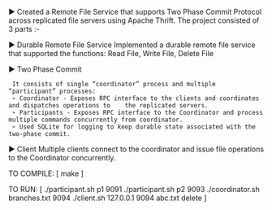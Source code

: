 ► Created a Remote File Service that supports Two Phase Commit Protocol across replicated file  servers using Apache Thrift. The project consisted of 3 parts :-

►  Durable Remote File Service
      Implemented a durable remote file service that supported the functions: Read File, Write File, Delete File
      
► Two Phase Commit

     It consists of single “coordinator” process and multiple “participant” processes: 
     ➢ Coordinator - Exposes RPC interface to the clients and coordinates and dispatches operations to    the replicated servers.
     ➢ Participants - Exposes RPC interface to the Coordinator and process multiple commands concurrently from coordinator.
     ➢ Used SQLite for logging to keep durable state associated with the two-phase commit. 
     
► Client
     Multiple clients connect to the coordinator and issue file operations to the Coordinator concurrently.
     

TO COMPILE:
[
  make
]

TO RUN:
[
  ./participant.sh p1 9091
  ./participant.sh p2 9093
  ./coordinator.sh branches.txt 9094
  ./client.sh 127.0.0.1 9094 abc.txt delete
]
